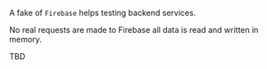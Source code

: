 
A fake of `Firebase` helps testing backend services.

No real requests are made to Firebase all data is read and written in memory.

TBD
